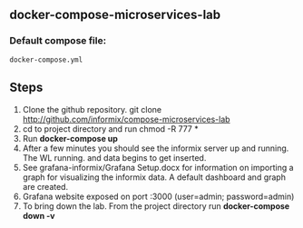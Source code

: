 ## docker-compose-microservices-lab

### Default compose file:
    docker-compose.yml

## Steps

1.  Clone the github repository.  git clone http://github.com/informix/compose-microservices-lab
2.  cd to project directory and run chmod -R 777  *
3.  Run __docker-compose up__ 
4.  After a few minutes you should see the informix server up and running.  The WL running.  and data begins to get inserted.
5.  See grafana-informix/Grafana Setup.docx  for information on importing a graph for visualizing the informix data.  A default dashboard and graph are created.
6.  Grafana website exposed on port :3000 (user=admin; password=admin)
7.  To bring down the lab.  From the project directory run __docker-compose down -v__ 


